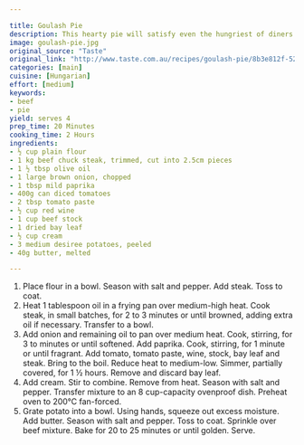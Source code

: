 ```yaml
---

title: Goulash Pie
description: This hearty pie will satisfy even the hungriest of diners.
image: goulash-pie.jpg
original_source: "Taste"
original_link: "http://www.taste.com.au/recipes/goulash-pie/8b3e812f-52b5-4f7d-a7bd-716be438c3ab"
categories: [main]
cuisine: [Hungarian]
effort: [medium]
keywords:
- beef
- pie
yield: serves 4
prep_time: 20 Minutes
cooking_time: 2 Hours
ingredients:
- ½ cup plain flour
- 1 kg beef chuck steak, trimmed, cut into 2.5cm pieces
- 1 ½ tbsp olive oil
- 1 large brown onion, chopped
- 1 tbsp mild paprika
- 400g can diced tomatoes
- 2 tbsp tomato paste
- ½ cup red wine
- 1 cup beef stock
- 1 dried bay leaf
- ½ cup cream
- 3 medium desiree potatoes, peeled
- 40g butter, melted

---
```




1. Place flour in a bowl. Season with salt and pepper. Add steak. Toss to coat.
2. Heat 1 tablespoon oil in a frying pan over medium-high heat. Cook steak, in small batches, for 2 to 3 minutes or until browned, adding extra oil if necessary. Transfer to a bowl.
3. Add onion and remaining oil to pan over medium heat. Cook, stirring, for 3 to minutes or until softened. Add paprika. Cook, stirring, for 1 minute or until fragrant. Add tomato, tomato paste, wine, stock, bay leaf and steak. Bring to the boil. Reduce heat to medium-low. Simmer, partially covered, for 1 ½ hours. Remove and discard bay leaf.
4. Add cream. Stir to combine. Remove from heat. Season with salt and pepper. Transfer mixture to an 8 cup-capacity ovenproof dish. Preheat oven to 200°C fan-forced.
5. Grate potato into a bowl. Using hands, squeeze out excess moisture. Add butter. Season with salt and pepper. Toss to coat. Sprinkle over beef mixture. Bake for 20 to 25 minutes or until golden. Serve.
